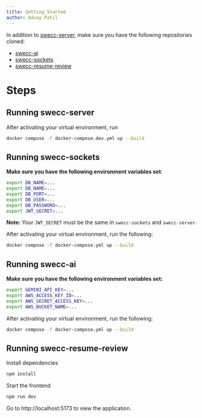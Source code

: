 ```yaml
---
title: Getting Started
author: Advay Patil
---
```

In addition to [swecc-server](https://github.com/swecc-uw/swecc-server), make sure you have the following repositories cloned:
- [swecc-ai](https://github.com/swecc-uw/swecc-ai)
- [swecc-sockets](https://github.com/swecc-uw/swecc-sockets)
- [swecc-resume-review](https://github.com/swecc-uw/swecc-resume-review)

# Steps

## Running swecc-server
After activating your virtual environment, run
```bash
docker compose -f docker-compose.dev.yml up --build
```

## Running swecc-sockets

**Make sure you have the following environment variables set**:
```bash
export DB_NAME=...
export DB_NAME=...
export DB_PORT=...
export DB_USER=...
export DB_PASSWORD=...
export JWT_SECRET=...
```
**Note:** Your `JWT_SECRET` must be the same in `swecc-sockets` and `swecc-server`.

After activating your virtual environment, run the following:
```bash
docker compose -f docker-compose.yml up --build
```
## Running swecc-ai

**Make sure you have the following environment variables set:**
```bash
export GEMINI_API_KEY=...
export AWS_ACCESS_KEY_ID=...
export AWS_SECRET_ACCESS_KEY=...
export AWS_BUCKET_NAME=...
```

After activating your virtual environment, run the following:
```bash
docker compose -f docker-compose.yml up --build
```

## Running swecc-resume-review
Install dependencies
```bash
npm install
```
Start the frontend
```bash
npm run dev
```
Go to http://localhost:5173 to view the application.